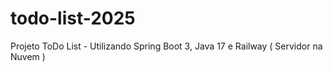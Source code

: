 # todo-list-2025
 Projeto ToDo List - Utilizando Spring Boot 3, Java 17 e Railway ( Servidor na Nuvem )
